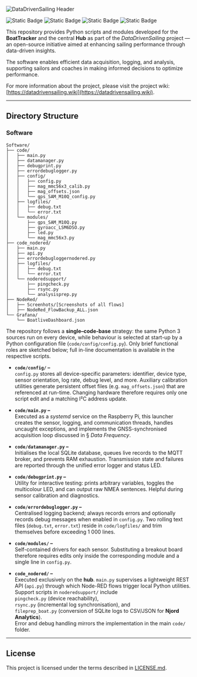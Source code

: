 ![DataDrivenSailing Header](https://datadrivensailing.gitbook.io/~gitbook/image?url=https%3A%2F%2F3849893206-files.gitbook.io%2F%7E%2Ffiles%2Fv0%2Fb%2Fgitbook-x-prod.appspot.com%2Fo%2Fspaces%252F3nOHnHqWSETquXdlfpsF%252Fuploads%252FZFD75du86iGtM0usBqbX%252FHeader_DDS.png%3Falt%3Dmedia%26token%3D09a19365-ee3f-4ada-b7da-e5800a13606d&width=1248&dpr=1&quality=100&sign=cf05bd58&sv=2)

![Static Badge](https://img.shields.io/badge/release-first%20release%20coming%20soon-%23e2007a)
![Static Badge](https://img.shields.io/badge/%20-Documented%20on%20GitBook-%23E2007A?logo=gitbook&logoColor=white&labelColor=grey&link=https%3A%2F%2Fdatadrivensailing.gitbook.io%2Fwiki)
![Static Badge](https://img.shields.io/badge/python-V3.13-%23e2007a)
![Static Badge](https://img.shields.io/badge/software-NoderRED%2C%20InfluxDB%202%2C%20SQLite3%2C%20Mosquitto%2C%20Grafana-%23e2007a)



This repository provides Python scripts and modules developed for the **BoatTracker** and the central **Hub** as part of the *DataDrivenSailing* project — an open-source initiative aimed at enhancing sailing performance through data-driven insights.

The software enables efficient data acquisition, logging, and analysis, supporting sailors and coaches in making informed decisions to optimize performance.

For more information about the project, please visit the project wiki: [https://datadrivensailing.wiki](https://datadrivensailing.wiki).

---

## Directory Structure

### Software

```
Software/
├── code/
│   ├── main.py
│   ├── datamanager.py
│   ├── debugprint.py
│   ├── errordebuglogger.py
│   ├── config/
│   │   ├── config.py
│   │   ├── mag_mmc56x3_calib.py
│   │   ├── mag_offsets.json
│   │   └── gps_SAM_M10Q_config.py
│   ├── logfiles/
│   │   ├── debug.txt
│   │   └── error.txt
│   └── modules/
│       ├── gps_SAM_M10Q.py
│       ├── gyroacc_LSM6DSO.py
│       ├── led.py
│       └── mag_mmc56x3.py
├── code_nodered/
│   ├── main.py
│   ├── api.py
│   ├── errordebugloggernodered.py
│   ├── logfiles/
│   │   ├── debug.txt
│   │   └── error.txt
│   └── noderedsupport/
│       ├── pingcheck.py
│       ├── rsync.py
│       └── analysisprep.py
├── NodeRed/
│   ├── Screenhots/[Screenshots of all flows]
│   ├── NodeRed_FlowBackup_ALL.json
└── Grafana/
    └── BoatliveDashboard.json
```
The repository follows a **single–code-base** strategy: the same Python 3 sources run on every device, while behaviour is selected at start-up by a Python configuration file (`code/config/config.py`). Only brief functional roles are sketched below; full in-line documentation is available in the respective scripts.

- **`code/config/` –**  
  `config.py` stores all device-specific parameters: identifier, device type, sensor orientation, log rate, debug level, and more. Auxiliary calibration utilities generate persistent offset files (e.g. `mag_offsets.json`) that are referenced at run-time. Changing hardware therefore requires only one script edit and a matching I²C address update.

- **`code/main.py` –**  
  Executed as a *systemd* service on the Raspberry Pi, this launcher creates the sensor, logging, and communication threads, handles uncaught exceptions, and implements the GNSS-synchronised acquisition loop discussed in § *Data Frequency*.

- **`code/datamanager.py` –**  
  Initialises the local SQLite database, queues live records to the MQTT broker, and prevents RAM exhaustion. Transmission state and failures are reported through the unified error logger and status LED.

- **`code/debugprint.py` –**  
  Utility for interactive testing: prints arbitrary variables, toggles the multicolour LED, and can output raw NMEA sentences. Helpful during sensor calibration and diagnostics.

- **`code/errordebuglogger.py` –**  
  Centralised logging backend; always records errors and optionally records debug messages when enabled in `config.py`. Two rolling text files (`debug.txt`, `error.txt`) reside in `code/logfiles/` and trim themselves before exceeding 1 000 lines.

- **`code/modules/` –**  
  Self-contained drivers for each sensor. Substituting a breakout board therefore requires edits only inside the corresponding module and a single line in `config.py`.

- **`code_nodered/` –**  
  Executed exclusively on the **hub**. `main.py` supervises a lightweight REST API (`api.py`) through which Node-RED flows trigger local Python utilities. Support scripts in `noderedsupport/` include  
  `pingcheck.py` (device reachability),  
  `rsync.py` (incremental log synchronisation), and  
  `fileprep_boat.py` (conversion of SQLite logs to CSV/JSON for **Njord Analytics**).  
  Error and debug handling mirrors the implementation in the main `code/` folder.
---

## License

This project is licensed under the terms described in [LICENSE.md](LICENSE.md).
